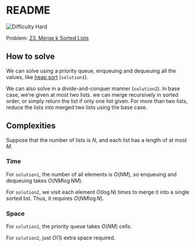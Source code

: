 # README

![Difficulty Hard](https://img.shields.io/badge/Difficulty-Hard-red)

Problem: [23. Merge k Sorted Lists][problem]

[problem]: https://leetcode.com/problems/merge-k-sorted-lists/description/



## How to solve

We can solve using a priority queue, enqueuing and dequeuing all the values, like [heap sort][heapsort] (`solution1`).

[heapsort]: https://en.wikipedia.org/wiki/Heapsort

We can also solve in a divide-and-conquer manner (`solution2`).
In base case, we're given at most two lists. we can merge recursively in sorted order, or simply return the list if only one list given.
For more than two lists, reduce the lists into merged two lists using the base case.



## Complexities

Suppose that the number of lists is $N$, and each list has a length of at most $M$.

### Time

For `solution1`, the number of all elements is $O(NM)$, so enqueuing and dequeuing takes $O(NM \log NM)$.

For `solution2`, we visit each element $O(\log N)$ times to merge it into a single sorted list.
Thus, it requires $O(NM \log N)$.

### Space

For `solution1`, the priority queue takes $O(NM)$ cells.

For `solution2`, just $O(1)$ extra space required.
